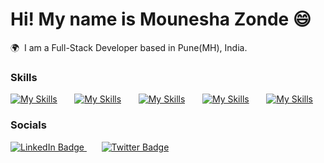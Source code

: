 Hi! My name is Mounesha Zonde 😄
========================================================================================================================================

🌍  I am a Full-Stack Developer based in Pune(MH), India.
<br/>

### Skills

[![My Skills](https://skillicons.dev/icons?i=html,css)](https://skillicons.dev) &nbsp;&nbsp;&nbsp;&nbsp;&nbsp; [![My Skills](https://skillicons.dev/icons?i=js,react)](https://skillicons.dev) &nbsp;&nbsp;&nbsp;&nbsp;&nbsp; [![My Skills](https://skillicons.dev/icons?i=nodejs,express)](https://skillicons.dev) &nbsp;&nbsp;&nbsp;&nbsp;&nbsp; [![My Skills](https://skillicons.dev/icons?i=git,scss)](https://skillicons.dev) &nbsp;&nbsp;&nbsp;&nbsp;&nbsp; [![My Skills](https://skillicons.dev/icons?i=linux)](https://skillicons.dev)
<br/>

### Socials

<div id="badges">
  <a href="https://www.linkedin.com/in/mounesha-zonde-3a8481153/">
    <img src="https://img.shields.io/badge/LinkedIn-blue?style=for-the-badge&logo=linkedin&logoColor=white" alt="LinkedIn Badge"/>
  </a>&nbsp;&nbsp;&nbsp;&nbsp;&nbsp;
  <a href="https://twitter.com/Mouneshazonde">
    <img src="https://img.shields.io/badge/Twitter-blue?style=for-the-badge&logo=twitter&logoColor=white" alt="Twitter Badge"/>
  </a>
</div>
